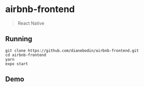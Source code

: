 # airbnb-frontend
  
> React Native
    
## Running
```
git clone https://github.com/dianebodin/airbnb-frontend.git
cd airbnb-frontend
yarn
expo start
```
     
## Demo

